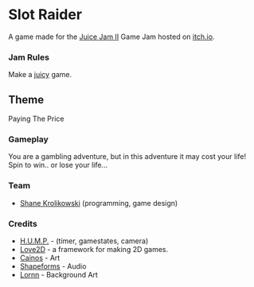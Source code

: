 # Slot Raider
A game made for the [Juice Jam II](https://itch.io/jam/gdb-juice-jam-ii) Game Jam hosted on [itch.io](https://itch.io/).

### Jam Rules
Make a [juicy](https://youtu.be/216_5nu4aVQ) game.

## Theme
Paying The Price

### Gameplay
You are a gambling adventure, but in this adventure it may cost your life! Spin to win.. or lose your life...

### Team
- [Shane Krolikowski](https://shanekrolikowski.com) (programming, game design)

### Credits
- [H.U.M.P.](https://hump.readthedocs.io/en/latest/index.html) - (timer, gamestates, camera)
- [Love2D](https://love2d.org/) - a framework for making 2D games.
- [Cainos](https://cainos.itch.io/) - Art
- [Shapeforms](https://shapeforms.itch.io/) - Audio
- [Lornn](https://lornn.itch.io/) - Background Art
